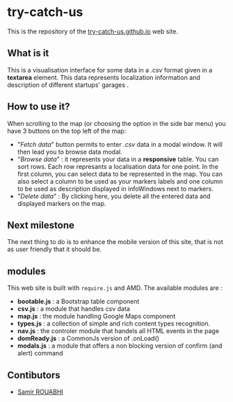 # try-catch-us #

This is the repository of the [try-catch-us.github.io](http://try-catch-us.github.io/) web site.

## What is it ##
This is a visualisation interface for some data in a *.csv* format given in a **textarea** element. This data represents localization information and description of different startups' garages .

## How to use it? ##
When scrolling to the map (or choosing the option in the side bar menu) you have 3 buttons on the top left of the map:
 - "*Fetch data*" button permits to enter *.csv* data in a modal window. It will then lead you to browse data modal.
 - "*Browse data*" : it represents your data in a **responsive** table. You can sort rows. Each row represants a localisation data for one point. In the first column, you can select data to be represented in the map. You can also select a column to be used as your markers labels and one column to be used as description displayed in infoWindows next to markers.
 - "*Delete data*" : By clicking here, you delete all the entered data and displayed markers on the map.

## Next milestone ##
The next thing to do is to enhance the mobile version of this site, that is not as user friendly that it should be.

## modules ##
This web site is built with ```require.js``` and AMD. The available modules are :
 - **bootable.js** : a Bootstrap table component
 - **csv.js** : a module that handles csv data
 - **map.js** : the module handling Google Maps component
 - **types.js** : a collection of simple and rich content types recognition.
 - **nav.js** : the controler module that handels all HTML events in the page
 - **domReady.js** : a CommonJs version of .onLoad()
 - **modals.js** : a module that offers a non blocking version of confirm (and alert) command

## Contibutors ##
 * [Samir ROUABHI](mailto:rouabhi@gmail.com)
